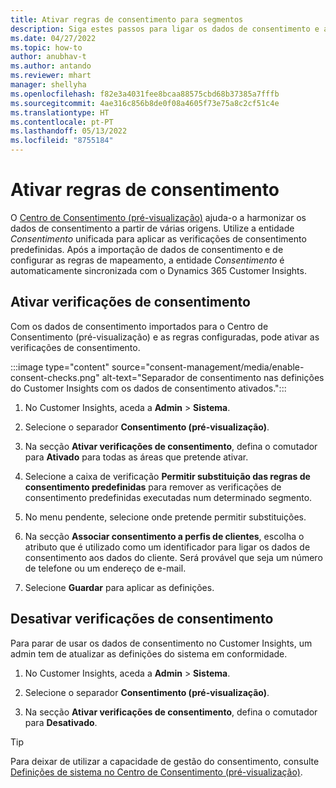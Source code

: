```yaml
---
title: Ativar regras de consentimento para segmentos
description: Siga estes passos para ligar os dados de consentimento e ativar verificações de consentimento no Dynamics 365 Customer Insights. Um administrador também pode desativar as verificações de consentimento.
ms.date: 04/27/2022
ms.topic: how-to
author: anubhav-t
ms.author: antando
ms.reviewer: mhart
manager: shellyha
ms.openlocfilehash: f82e3a4031fee8bcaa88575cbd68b37385a7fffb
ms.sourcegitcommit: 4ae316c856b8de0f08a4605f73e75a8c2cf51c4e
ms.translationtype: HT
ms.contentlocale: pt-PT
ms.lasthandoff: 05/13/2022
ms.locfileid: "8755184"
---
```

# <a name="activate-consent-rules"></a>Ativar regras de consentimento

O [Centro de Consentimento (pré-visualização)](consent-management/overview.md) ajuda-o a harmonizar os dados de consentimento a partir de várias origens. Utilize a entidade *Consentimento* unificada para aplicar as verificações de consentimento predefinidas. Após a importação de dados de consentimento e de configurar as regras de mapeamento, a entidade *Consentimento* é automaticamente sincronizada com o Dynamics 365 Customer Insights.

## <a name="enable-consent-checks"></a>Ativar verificações de consentimento

Com os dados de consentimento importados para o Centro de Consentimento (pré-visualização) e as regras configuradas, pode ativar as verificações de consentimento. 

:::image type="content" source="consent-management/media/enable-consent-checks.png" alt-text="Separador de consentimento nas definições do Customer Insights com os dados de consentimento ativados.":::

1. No Customer Insights, aceda a **Admin** > **Sistema**.

1. Selecione o separador **Consentimento (pré-visualização)**.

1. Na secção **Ativar verificações de consentimento**, defina o comutador para **Ativado** para todas as áreas que pretende ativar.

1. Selecione a caixa de verificação **Permitir substituição das regras de consentimento predefinidas** para remover as verificações de consentimento predefinidas executadas num determinado segmento. 

1. No menu pendente, selecione onde pretende permitir substituições.     

1. Na secção **Associar consentimento a perfis de clientes**, escolha o atributo que é utilizado como um identificador para ligar os dados de consentimento aos dados do cliente. Será provável que seja um número de telefone ou um endereço de e-mail. 

1. Selecione **Guardar** para aplicar as definições.

## <a name="disable-consent-checks"></a>Desativar verificações de consentimento

Para parar de usar os dados de consentimento no Customer Insights, um admin tem de atualizar as definições do sistema em conformidade.

1. No Customer Insights, aceda a **Admin** > **Sistema**.

1. Selecione o separador **Consentimento (pré-visualização)**.

1. Na secção **Ativar verificações de consentimento**, defina o comutador para **Desativado**.

> [!TIP]
> Para deixar de utilizar a capacidade de gestão do consentimento, consulte [Definições de sistema no Centro de Consentimento (pré-visualização)](consent-management/system-settings.md).
